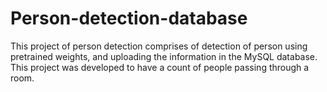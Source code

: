 # Person-detection-database
This project of person detection comprises of detection of person using pretrained weights, and uploading the information in the MySQL database. This project was developed to have a count of people passing through a room.
